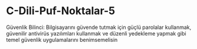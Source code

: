 # C-Dili-Puf-Noktalar-5
Güvenlik Bilinci: Bilgisayarını güvende tutmak için güçlü parolalar kullanmak, güvenilir antivirüs yazılımları kullanmak ve düzenli yedekleme yapmak gibi temel güvenlik uygulamalarını benimsemelisin

